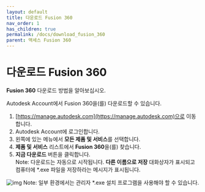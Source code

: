 ```yaml
---
layout: default
title: 다운로드 Fusion 360
nav_order: 1
has_children: true
permalink: /docs/download_fusion_360
parent: 액세스 Fusion 360
---
```

# 다운로드 Fusion 360
**Fusion 360** 다운로드 방법을 알아보십시오.

Autodesk Account에서 Fusion 360을(를) 다운로드할 수 있습니다.
1. [https://manage.autodesk.com](https://manage.autodesk.com)으로 이동합니다.
2. Autodesk Account에 로그인합니다.
3. 왼쪽에 있는 메뉴에서 **모든 제품 및 서비스**를 선택합니다.
4. **제품 및 서비스** 리스트에서 **Fusion 360**을(를) 찾습니다.
5. **지금 다운로드** 버튼을 클릭합니다.  
Note: 다운로드는 자동으로 시작됩니다. **다른 이름으로 저장** 대화상자가 표시되고 컴퓨터에 *.exe 파일을 저장하라는 메시지가 표시됩니다.  

![img](https://help.autodesk.com/cloudhelp/KOR/Fusion-GetStarted/images/dialog/aa-f360-download.png)
Note: 일부 환경에서는 관리자 *.exe 설치 프로그램을 사용해야 할 수 있습니다.